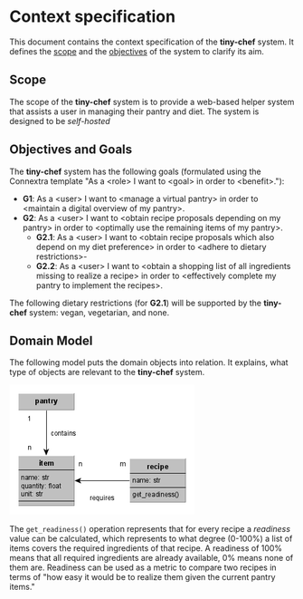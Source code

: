 # Context specification

This document contains the context specification of the **tiny-chef** system. It defines the [scope](#scope) and the [objectives](#objectives-and-goals) of the system to clarify its aim.

## Scope

The scope of the **tiny-chef** system is to provide a web-based helper system that assists a user in managing their pantry and diet. The system is designed to be *self-hosted*

## Objectives and Goals

The **tiny-chef** system has the following goals (formulated using the Connextra template "As a \<role> I want to \<goal> in order to \<benefit>."):

* **G1**: As a \<user> I want to \<manage a virtual pantry> in order to \<maintain a digital overview of my pantry>.
* **G2**: As a \<user> I want to \<obtain recipe proposals depending on my pantry> in order to \<optimally use the remaining items of my pantry>.
  * **G2.1**: As a \<user> I want to \<obtain recipe proposals which also depend on my diet preference> in order to \<adhere to dietary restrictions>-
  * **G2.2**: As a \<user> I want to \<obtain a shopping list of all ingredients missing to realize a recipe> in order to \<effectively complete my pantry to implement the recipes>.

The following dietary restrictions (for **G2.1**) will be supported by the **tiny-chef** system: vegan, vegetarian, and none.

## Domain Model

The following model puts the domain objects into relation. It explains, what type of objects are relevant to the **tiny-chef** system.

![Domain model of the tiny chef system](./tiny-chef-domain-model.png)

The `get_readiness()` operation represents that for every recipe a *readiness* value can be calculated, which represents to what degree (0-100%) a list of items covers the required ingredients of that recipe. A readiness of 100% means that all required ingredients are already available, 0% means none of them are. Readiness can be used as a metric to compare two recipes in terms of "how easy it would be to realize them given the current pantry items."